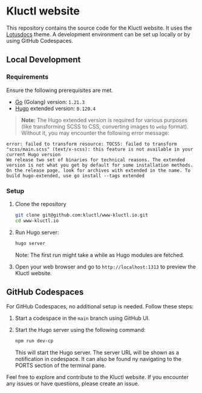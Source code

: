 # Kluctl website

This repository contains the source code for the Kluctl website. It uses the [Lotusdocs](https://github.com/colinwilson/lotusdocs) theme. A development environment can be set up locally or by using GitHub Codespaces.

## Local Development

### Requirements

Ensure the following prerequisites are met.

- [Go](https://go.dev/dl/) (Golang) version: `1.21.3`
- [Hugo](https://gohugo.io/installation/) extended version: `0.120.4`

> **Note:**
The Hugo extended version is required for various purposes (like transforming SCSS to CSS, converting images to `webp` format). Without it, you may encounter the following error message:

```text
error: failed to transform resource: TOCSS: failed to transform "scss/main.scss" (text/x-scss): this feature is not available in your current Hugo version 
We release two set of binaries for technical reasons. The extended version is not what you get by default for some installation methods. On the release page, look for archives with extended in the name. To build hugo-extended, use go install --tags extended
```

### Setup

1. Clone the repository
   ```bash
   git clone git@github.com:kluctl/www-kluctl.io.git
   cd www-kluctl.io
   ```

2. Run Hugo server:
   ```bash
   hugo server
   ```

   Note: The first run might take a while as Hugo modules are fetched.

3. Open your web browser and go to `http://localhost:1313` to preview the Kluctl website.

## GitHub Codespaces

For GitHub Codespaces, no additional setup is needed. Follow these steps:

1. Start a codespace in the `main` branch using GitHub UI.

2. Start the Hugo server using the following command:
   ```bash
   npm run dev-cp
   ```

   This will start the Hugo server. The server URL will be shown as a notification in codespace. It can also be found ny navigating to the PORTS section of the terminal pane.

Feel free to explore and contribute to the Kluctl website. If you encounter any issues or have questions, please create an issue.